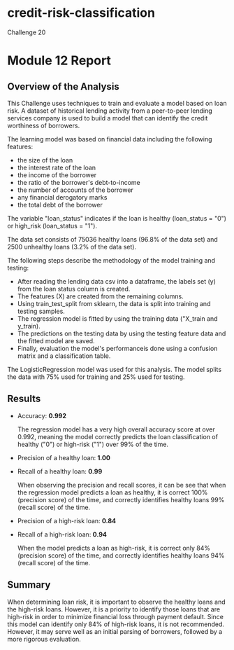 # credit-risk-classification
Challenge 20

# Module 12 Report 

## Overview of the Analysis

This Challenge uses techniques to train and evaluate a model based on loan risk. A dataset of historical lending activity from a peer-to-peer lending services company is used to build a model that can identify the credit worthiness of borrowers.

The learning model was based on financial data including the following features:

-  the size of the loan
-  the interest rate of the loan
-  the income of the borrower
-  the ratio of the borrower's debt-to-income
-  the number of accounts of the borrower
-  any financial derogatory marks
-  the total debt of the borrower

The variable "loan_status" indicates if the loan is healthy (loan_status = "0") or high_risk (loan_status = "1").

The data set consists of 75036 healthy loans (96.8% of the data set) and 2500 unhealthy loans (3.2% of the data set).

The following steps describe the methodology of the model training and testing:

- After reading the lending data csv into a dataframe, the labels set (y) from the loan status column is created. 
- The features (X) are created from the remaining columns.
- Using train_test_split from sklearn, the data is split into training and testing samples.
- The regression model is fitted by using the training data ("X_train and y_train).
- The predictions on the testing data by using the testing feature data and the fitted model are saved.
- Finally, evaluation the model's performanceis done using a confusion matrix and a classification table.

The LogisticRegression model was used for this analysis. The model splits the data with 75% used for training and 25% used for testing.

## Results

  - Accuracy: **0.992** 

      The regression model has a very high overall accuracy score at over 0.992, meaning the model correctly predicts the loan classification of healthy ("0") or high-risk ("1") over 99% of the time. 

  - Precision of a healthy loan: **1.00**
  - Recall of a healthy loan: **0.99**

      When observing the precision and recall scores, it can be see that when the regression model predicts a loan as healthy, it is correct 100% (precision score) of the time, and correctly identifies healthy loans 99% (recall score) of the time.

  - Precision of a high-risk loan: **0.84**
  - Recall of a high-risk loan: **0.94**

      When the model predicts a loan as high-risk, it is correct only 84% (precision score) of the time, and correctly identifies healthy loans 94% (recall score) of the time.


## Summary

When determining loan risk, it is important to observe the healthy loans and the high-risk loans. However, it is a priority to identify those loans that are high-risk in order to minimize financial loss through payment default. Since this model can identify only 84% of high-risk loans, it is not recommended. However, it may serve well as an initial parsing of borrowers, followed by a more rigorous evaluation.

